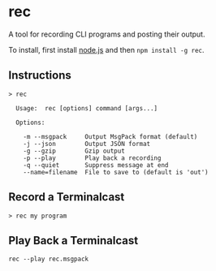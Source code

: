 rec
===

A tool for recording CLI programs and posting their output.

To install, first install [node.js][] and then `npm install -g rec`.

## Instructions

```
> rec

  Usage:  rec [options] command [args...]

  Options:

    -m --msgpack     Output MsgPack format (default)
    -j --json        Output JSON format
    -g --gzip        Gzip output
    -p --play        Play back a recording
    -q --quiet       Suppress message at end
    --name=filename  File to save to (default is 'out')

```

## Record a Terminalcast

```
> rec my program
```

## Play Back a Terminalcast

```
rec --play rec.msgpack
```

[node.js]: http://nodejs.org/
